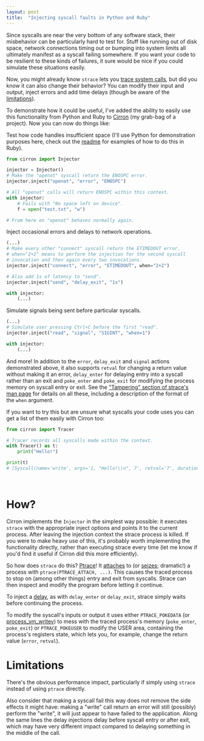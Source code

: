 ```yaml
---
layout: post
title:  "Injecting syscall faults in Python and Ruby"
---
```


Since syscalls are near the very bottom of any software stack, their misbehavior can be particularly hard to test for. Stuff like running out of disk space, network connections timing out or bumping into system limits all ultimately manifest as a syscall failing somewhere. If you want your code to be resilient to these kinds of failures, it sure would be nice if you could simulate these situations easily.

Now, you might already know `strace` lets you [trace system calls](https://blog.mattstuchlik.com/2024/02/16/counting-syscalls-in-python.html), but did you know it can also change their behavior? You can modify their input and output, inject errors and add time delays (though be aware of the [limitations](#limitations)).

To demonstrate how it could be useful, I've added the ability to easily use this functionality from Python and Ruby to [Cirron](https://github.com/s7nfo/Cirron) (my grab-bag of a project). Now you can now do things like:

Test how code handles insufficient space (I'll use Python for demonstration purposes here, check out the [readme](https://github.com/s7nfo/Cirron/blob/master/README.md) for examples of how to do this in Ruby).

```python
from cirron import Injector

injector = Injector()
# Make the "openat" syscall return the ENOSPC error.
injector.inject("openat", "error", "ENOSPC")

# All "openat" calls will return ENOSPC within this context.
with injector:
    # Fails with "No space left on device".
    f = open("test.txt", "w")

# From here on "openat" behaves normally again.
```

Inject occasional errors and delays to network operations.

```python
(...)
# Make every other "connect" syscall return the ETIMEDOUT error.
# when="2+2" means to perform the injection for the second syscall
# invocation and then again every two invocations.
injector.inject("connect", "error", "ETIMEDOUT", when="2+2")

# Also add 1s of latency to "send".
injector.inject("send", "delay_exit", "1s")

with injector:
    (...)
```

Simulate signals being sent before particular syscalls.
```python
(...)
# Simulate user pressing Ctrl+C before the first "read".
injector.inject("read", "signal", "SIGINT", "when=1") 

with injector:
    (...)
```

And more! In addition to the `error`, `delay_exit` and `signal` actions demonstrated above, it also supports `retval` for changing a return value without making it an error, `delay_enter` for delaying entry into a syscall rather than an exit and `poke_enter` and `poke_exit` for modifying the process memory on syscall entry or exit. See the ["Tampering" section of strace's man page](https://man7.org/linux/man-pages/man1/strace.1.html) for details on all these, including a description of the format of the `when` argument.

If you want to try this but are unsure what syscalls your code uses you can get a list of them easily with Cirron too:

```python
from cirron import Tracer

# Tracer records all syscalls made within the context.
with Tracer() as t:
    print("Hello!")

print(t)
# [Syscall(name='write', args='1, "Hello!\\n", 7', retval='7', duration='0.000197', timestamp='1725900869.238673', pid='438862')]
```

<br>

# How?

Cirron implements the `Injector` in the simplest way possible: it executes `strace` with the appropriate inject options and points it to the current process. After leaving the injection context the strace process is killed. If you were to make heavy use of this, it's probably worth implementing the functionality directly, rather than executing strace every time (let me know if you'd find it useful if Cirron did this more efficiently).

So how does `strace` do this? [Ptrace](https://en.wikipedia.org/wiki/Ptrace)! It [attaches](https://github.com/strace/strace/blob/0f9f46096fa8da84e2e6a6646cd1e326bf7e83c7/src/strace.c#L1388) to (or [seizes](https://github.com/strace/strace/blob/0f9f46096fa8da84e2e6a6646cd1e326bf7e83c7/src/strace.c#L569); dramatic!) a process with `ptrace(PTRACE_ATTACH, ...)`. This causes the traced process to stop on (among other things) entry and exit from syscalls. Strace can then inspect and modify the program before letting it continue.

To inject a [delay](https://github.com/strace/strace/blob/0f9f46096fa8da84e2e6a6646cd1e326bf7e83c7/src/delay.c), as with `delay_enter` or `delay_exit`, strace simply waits before continuing the process.

To modify the syscall's inputs or output it uses either `PTRACE_POKEDATA` (or [process_vm_writev](https://linux.die.net/man/2/process_vm_writev)) to mess with the traced process's memory (`poke_enter`, `poke_exit`) or `PTRACE_POKEUSER` to modify the USER area, containing the process's registers state, which lets you, for example, change the return value (`error`, `retval`).

# Limitations

There's the obvious performance impact, particularly if simply using `strace` instead of using `ptrace` directly.

Also consider that making a syscall fail this way does not remove the side effects it might have: making a "write" call return an error will still (possibly) perform the "write", it will just appear to have failed to the application. Along the same lines the delay injections delay before syscall entry or after exit, which may have very different impact compared to delaying something in the middle of the call.